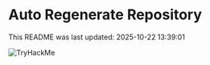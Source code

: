# Auto Regenerate Repository

This README was last updated: 2025-10-22 13:39:01

 ![TryHackMe](https://tryhackme.com/badge/533634)